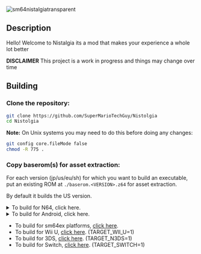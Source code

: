 ![sm64nistalgiatransparent](https://github.com/user-attachments/assets/40a6706a-6498-41ea-8fed-30940a215a39)
 
## Description
 Hello! Welcome to Nistalgia its a mod that makes your experience a whole lot better
 
**DISCLAIMER** This project is a work in progress and things may change over time


## Building
 ### Clone the repository:

 ```sh
 git clone https://github.com/SuperMarioTechGuy/Nistolgia
 cd Nistolgia
 ```
 
 **Note:** On Unix systems you may need to do this before doing any changes:
 
 ```sh
 git config core.fileMode false
 chmod -R 775 .
 ```
 
 ### Copy baserom(s) for asset extraction:
 
 For each version (jp/us/eu/sh) for which you want to build an executable, put an existing ROM at `./baserom.<VERSION>.z64` for asset extraction.
 
 By default it builds the US version.

<details>
  <summary>To build for N64, click here.</summary>
 
  **Note:** Only tested in WSL, works on (Debian / Ubuntu) as well, other distros untested.

  #### Install build dependencies:
  ```sh
  sudo apt install -y binutils-mips-linux-gnu build-essential git pkgconf python3 gcc-mips-linux-gnu
  ```

  #### Build:
  ```sh
  # if you have more cores available, you can increase the -j parameter
  make -j4 TARGET_N64=1 
  ```
 
  #### ROM location:
  ```sh
  build/us/sm64.us.f3dzex.z64
  ```

</details>

<details>
  <summary>To build for Android, click here.</summary>
 
  **Note:** Only Termux build is supported.
 
  #### Install Termux
 
  Install the app from F-Droid [here](https://f-droid.org/en/packages/com.termux/)
 
  Make sure you use this version, as the Google Play version is outdated.

  #### Install build dependencies
  ```sh
  pkg install git wget make python getconf zip apksigner clang binutils
  ```

  #### Copy in your baserom:

  Do this using your default file manager (on AOSP, you can slide on the left and there will be a "Termux" option there), or using Termux.
  ```sh
  termux-setup-storage
  cp /sdcard/path/to/your/baserom.z64 ./baserom.us.z64
  ```

  #### Install external dependencies
  ```sh
  cd platform/android/ && ./getkhrplatform.sh && ./getSDL.sh && cd ../..
  ```
 
  #### Build
  ```sh
  # if you have more cores available, you can increase the -j parameter
  # On Termux, TARGET_ANDROID=1 is defined automatically in Makefile
  make -j4
  ```

 #### Install apk:
  ```sh
  xdg-open build/us_android/sm64.us.f3dex2e.apk
  ```
 
</details>

 * To build for sm64ex platforms, [click here](https://github.com/sm64pc/sm64ex/blob/nightly/README.md).
 * To build for Wii U, [click here](https://github.com/aboood40091/sm64-port/blob/master/README.md). (TARGET_WII_U=1)
 * To build for 3DS, [click here](https://github.com/sm64-port/sm64_3ds/blob/master/README.md). (TARGET_N3DS=1)
 * To build for Switch, [click here](https://github.com/fgsfdsfgs/sm64ex/blob/switch/README.md). (TARGET_SWITCH=1)
